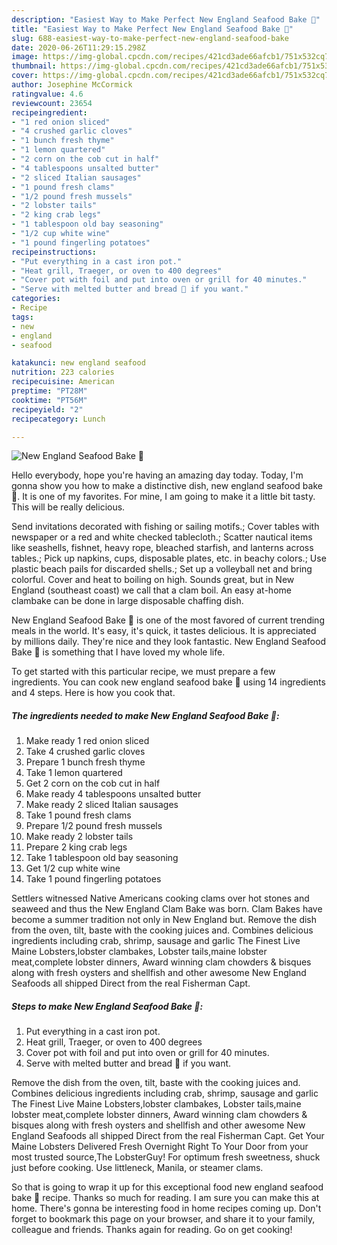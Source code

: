 ```yaml
---
description: "Easiest Way to Make Perfect New England Seafood Bake 🦞"
title: "Easiest Way to Make Perfect New England Seafood Bake 🦞"
slug: 688-easiest-way-to-make-perfect-new-england-seafood-bake
date: 2020-06-26T11:29:15.298Z
image: https://img-global.cpcdn.com/recipes/421cd3ade66afcb1/751x532cq70/new-england-seafood-bake-🦞-recipe-main-photo.jpg
thumbnail: https://img-global.cpcdn.com/recipes/421cd3ade66afcb1/751x532cq70/new-england-seafood-bake-🦞-recipe-main-photo.jpg
cover: https://img-global.cpcdn.com/recipes/421cd3ade66afcb1/751x532cq70/new-england-seafood-bake-🦞-recipe-main-photo.jpg
author: Josephine McCormick
ratingvalue: 4.6
reviewcount: 23654
recipeingredient:
- "1 red onion sliced"
- "4 crushed garlic cloves"
- "1 bunch fresh thyme"
- "1 lemon quartered"
- "2 corn on the cob cut in half"
- "4 tablespoons unsalted butter"
- "2 sliced Italian sausages"
- "1 pound fresh clams"
- "1/2 pound fresh mussels"
- "2 lobster tails"
- "2 king crab legs"
- "1 tablespoon old bay seasoning"
- "1/2 cup white wine"
- "1 pound fingerling potatoes"
recipeinstructions:
- "Put everything in a cast iron pot."
- "Heat grill, Traeger, or oven to 400 degrees"
- "Cover pot with foil and put into oven or grill for 40 minutes."
- "Serve with melted butter and bread 🥖 if you want."
categories:
- Recipe
tags:
- new
- england
- seafood

katakunci: new england seafood 
nutrition: 223 calories
recipecuisine: American
preptime: "PT28M"
cooktime: "PT56M"
recipeyield: "2"
recipecategory: Lunch

---
```



![New England Seafood Bake 🦞](https://img-global.cpcdn.com/recipes/421cd3ade66afcb1/751x532cq70/new-england-seafood-bake-🦞-recipe-main-photo.jpg)

Hello everybody, hope you're having an amazing day today. Today, I'm gonna show you how to make a distinctive dish, new england seafood bake 🦞. It is one of my favorites. For mine, I am going to make it a little bit tasty. This will be really delicious.

Send invitations decorated with fishing or sailing motifs.; Cover tables with newspaper or a red and white checked tablecloth.; Scatter nautical items like seashells, fishnet, heavy rope, bleached starfish, and lanterns across tables.; Pick up napkins, cups, disposable plates, etc. in beachy colors.; Use plastic beach pails for discarded shells.; Set up a volleyball net and bring colorful. Cover and heat to boiling on high. Sounds great, but in New England (southeast coast) we call that a clam boil. An easy at-home clambake can be done in large disposable chaffing dish.

New England Seafood Bake 🦞 is one of the most favored of current trending meals in the world. It's easy, it's quick, it tastes delicious. It is appreciated by millions daily. They're nice and they look fantastic. New England Seafood Bake 🦞 is something that I have loved my whole life.


To get started with this particular recipe, we must prepare a few ingredients. You can cook new england seafood bake 🦞 using 14 ingredients and 4 steps. Here is how you cook that.

<!--inarticleads1-->

##### The ingredients needed to make New England Seafood Bake 🦞:

1. Make ready 1 red onion sliced
1. Take 4 crushed garlic cloves
1. Prepare 1 bunch fresh thyme
1. Take 1 lemon quartered
1. Get 2 corn on the cob cut in half
1. Make ready 4 tablespoons unsalted butter
1. Make ready 2 sliced Italian sausages
1. Take 1 pound fresh clams
1. Prepare 1/2 pound fresh mussels
1. Make ready 2 lobster tails
1. Prepare 2 king crab legs
1. Take 1 tablespoon old bay seasoning
1. Get 1/2 cup white wine
1. Take 1 pound fingerling potatoes


Settlers witnessed Native Americans cooking clams over hot stones and seaweed and thus the New England Clam Bake was born. Clam Bakes have become a summer tradition not only in New England but. Remove the dish from the oven, tilt, baste with the cooking juices and. Combines delicious ingredients including crab, shrimp, sausage and garlic The Finest Live Maine Lobsters,lobster clambakes, Lobster tails,maine lobster meat,complete lobster dinners, Award winning clam chowders &amp; bisques along with fresh oysters and shellfish and other awesome New England Seafoods all shipped Direct from the real Fisherman Capt. 

<!--inarticleads2-->

##### Steps to make New England Seafood Bake 🦞:

1. Put everything in a cast iron pot.
1. Heat grill, Traeger, or oven to 400 degrees
1. Cover pot with foil and put into oven or grill for 40 minutes.
1. Serve with melted butter and bread 🥖 if you want.


Remove the dish from the oven, tilt, baste with the cooking juices and. Combines delicious ingredients including crab, shrimp, sausage and garlic The Finest Live Maine Lobsters,lobster clambakes, Lobster tails,maine lobster meat,complete lobster dinners, Award winning clam chowders &amp; bisques along with fresh oysters and shellfish and other awesome New England Seafoods all shipped Direct from the real Fisherman Capt. Get Your Maine Lobsters Delivered Fresh Overnight Right To Your Door from your most trusted source,The LobsterGuy! For optimum fresh sweetness, shuck just before cooking. Use littleneck, Manila, or steamer clams. 

So that is going to wrap it up for this exceptional food new england seafood bake 🦞 recipe. Thanks so much for reading. I am sure you can make this at home. There's gonna be interesting food in home recipes coming up. Don't forget to bookmark this page on your browser, and share it to your family, colleague and friends. Thanks again for reading. Go on get cooking!
